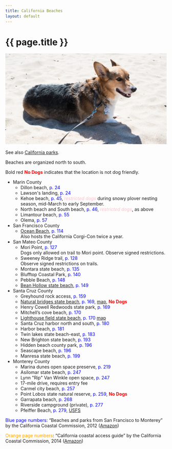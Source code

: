 ```yaml
---
title: California Beaches
layout: default
---
```


# {{ page.title }}

<img src="beach_dog-01.jpg">

See also [California parks](california_parks.html).

Beaches are organized north to south.

Bold red <span style="color: red; font-weight: bold;">No Dogs</span> indicates that the location is not dog friendly.

* Marin County
  * Dillon beach, <span style="color: blue;">p. 24</span>
  * Lawson's landing, <span style="color: blue;">p. 24</span>
  * Kehoe beach, <span style="color: blue;">p. 45</span>, <span style="color: pink;"><i>restricted dogs</i></span> during snowy plover nesting season, mid-March to early September.
  * North beach and South beach, <span style="color: blue;">p. 46</span>, <span style="color: pink;"><i>restricted dogs</i></span>, as above
  * Limantour beach, <span style="color: blue;">p. 55</span>
  * Olema, <span style="color: blue;">p. 57</span>
* San Francisco County
  * [Ocean Beach](ca/ocean_beach/), <span style="color:blue;">p. 114</span><br/>
    Also hosts the California Corgi-Con twice a year.
* San Mateo County
  * Mori Point, <span style="color:blue;">p. 127</span><br/>
    Dogs only allowed on trail to Mori point.  Observe signed restrictions.
  * Sweeney Ridge trail, <span style="color:blue;">p. 128</span><br/>
    Observe signed restrictions on trails.
  * Montara state beach, <span style="color:blue;">p. 135</span>
  * Blufftop Coastal Park, <span style="color:blue;">p. 140</span>
  * Pebble Beach, <span style="color:blue;">p. 148</span>
  * [Bean Hollow state beach](ca/bean_hollow/), <span style="color:blue;">p. 149</span>
* Santa Cruz County
  * Greyhound rock access, <span style="color:blue;">p. 159</span>
  * [Natural bridges state beach](ca/natural_bridges/), <span style="color:blue;">p. 169</span>, [map](https://www.google.com/maps/@36.9704969,-122.1169129,5374m/data=!3m1!1e3), <span style="color: red; font-weight: bold;">No Dogs</span>
  * Henry Cowell Redwoods state park, <span style="color:blue;">p. 169</span>
  * Mitchell’s cove beach, <span style="color:blue;">p. 170</span>
  * [Lighthouse field state beach](ca/light_house_sc/), <span style="color:blue;">p. 170</span> [map](https://www.google.com/maps/@36.9520558,-122.0269861,675m/data=!3m1!1e3)
  * Santa Cruz harbor north and south, <span style="color:blue;">p. 180</span>
  * Harbor beach, <span style="color:blue;">p. 181</span>
  * Twin lakes state beach-east, <span style="color:blue;">p. 183</span>
  * New Brighton state beach, <span style="color:blue;">p. 193</span>
  * Hidden beach county park, <span style="color:blue;">p. 196</span>
  * Seascape beach, <span style="color:blue;">p. 196</span>
  * Manresa state beach, <span style="color:blue;">p. 199</span>
* Monterey County
  * Marina dunes open space preserve, <span style="color: blue;">p. 219</span>
  * Asilomar state beach, <span style="color: blue;">p. 247</span>
  * Lynn "Rip" Van Winkle open space, <span style="color: blue;">p. 247</span>
  * 17-mile drive, requires entry fee
  * Carmel city beach, <span style="color: blue;">p. 257</span>
  * Point Lobos state natural reserve, <span style="color: blue;">p. 259</span>, <span style="color: red; font-weight: bold;">No Dogs</span>
  * Garrapata beach, <span style="color: blue;">p. 268</span>
  * Riverside campground (private), <span style="color: blue;">p. 277</span>
  * Pfeiffer Beach, <span style="color: blue;">p. 279</span>, [USFS](http://www.fs.usda.gov/recarea/lpnf/recarea/?recid=10918)

<span style="color: blue;">Blue page numbers</span>: “Beaches and parks from San Francisco to Monterey” by the California Coastal Commission, 2012 ([Amazon](https://www.google.com/url?q=https://www.amazon.com/Beaches-Parks-San-Francisco-Monterey/dp/0520271572/ref%3Dsr_1_1?ie%3DUTF8%26qid%3D1469980810%26sr%3D8-1%26keywords%3Dbeaches%2Band%2Bparks%2Bfrom%2Bsan%2Bfrancisco%2Bto%2Bmonterey&sa=D&ust=1469986799460000&usg=AFQjCNHtKoE4iEpxkr5VazokMmIMazq93w))

<span style="color: orange;">Orange page numbers</span>: “California coastal access guide” by the California Coastal Commission, 2014 ([Amazon](https://www.google.com/url?q=https://www.amazon.com/California-Coastal-Access-Guide-Commis/dp/0520278178/ref%3Dpd_sim_14_4?ie%3DUTF8%26dpID%3D51-vX3cfwDL%26dpSrc%3Dsims%26preST%3D_AC_UL160_SR112%252C160_%26psc%3D1%26refRID%3DKD0G4GTKDAY687WEZDEE&sa=D&ust=1469986799463000&usg=AFQjCNHVAJvRplsz5G9YHo27opdTI6Tqnw))

